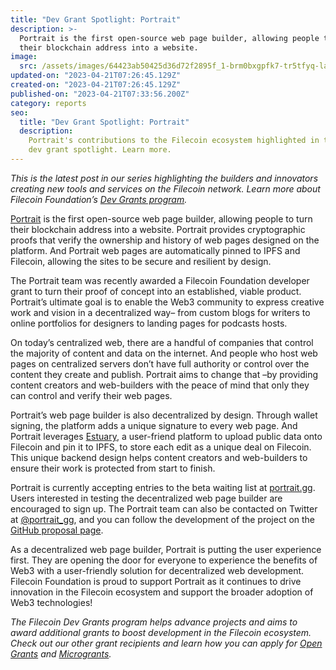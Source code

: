 ```yaml
---
title: "Dev Grant Spotlight: Portrait"
description: >-
  Portrait is the first open-source web page builder, allowing people to turn
  their blockchain address into a website.
image:
  src: /assets/images/64423ab50425d36d72f2895f_1-brm0bxgpfk7-tr5tfyq-la.png
updated-on: "2023-04-21T07:26:45.129Z"
created-on: "2023-04-21T07:26:45.129Z"
published-on: "2023-04-21T07:33:56.200Z"
category: reports
seo:
  title: "Dev Grant Spotlight: Portrait"
  description:
    Portrait's contributions to the Filecoin ecosystem highlighted in this
    dev grant spotlight. Learn more.
---
```


_This is the latest post in our series highlighting the builders and innovators creating new tools and services on the Filecoin network. Learn more about Filecoin Foundation’s_ [_Dev Grants program_](https://fil.org/grants/)_._

[Portrait](https://www.portrait.gg/) is the first open-source web page builder, allowing people to turn their blockchain address into a website. Portrait provides cryptographic proofs that verify the ownership and history of web pages designed on the platform. And Portrait web pages are automatically pinned to IPFS and Filecoin, allowing the sites to be secure and resilient by design.

The Portrait team was recently awarded a Filecoin Foundation developer grant to turn their proof of concept into an established, viable product. Portrait’s ultimate goal is to enable the Web3 community to express creative work and vision in a decentralized way– from custom blogs for writers to online portfolios for designers to landing pages for podcasts hosts.

On today’s centralized web, there are a handful of companies that control the majority of content and data on the internet. And people who host web pages on centralized servers don’t have full authority or control over the content they create and publish. Portrait aims to change that –by providing content creators and web-builders with the peace of mind that only they can control and verify their web pages.

Portrait’s web page builder is also decentralized by design. Through wallet signing, the platform adds a unique signature to every web page. And Portrait leverages [Estuary](https://estuary.tech/), a user-friend platform to upload public data onto Filecoin and pin it to IPFS, to store each edit as a unique deal on Filecoin. This unique backend design helps content creators and web-builders to ensure their work is protected from start to finish.

Portrait is currently accepting entries to the beta waiting list at [portrait.gg](http://portrait.gg/). Users interested in testing the decentralized web page builder are encouraged to sign up. The Portrait team can also be contacted on Twitter at [@portrait_gg](https://twitter.com/portrait_gg), and you can follow the development of the project on the [GitHub proposal page](https://github.com/filecoin-project/devgrants/issues/354).

As a decentralized web page builder, Portrait is putting the user experience first. They are opening the door for everyone to experience the benefits of Web3 with a user-friendly solution for decentralized web development. Filecoin Foundation is proud to support Portrait as it continues to drive innovation in the Filecoin ecosystem and support the broader adoption of Web3 technologies!

_The Filecoin Dev Grants program helps advance projects and aims to award additional grants to boost development in the Filecoin ecosystem. Check out our other grant recipients and learn how you can apply for_ [_Open Grants_](https://github.com/filecoin-project/devgrants/blob/master/README.md#submit-a-proposal-for-open-grants) _and_ [_Microgrants_](https://github.com/filecoin-project/devgrants/blob/master/README.md#submit-a-proposal-for-open-grants)_._
